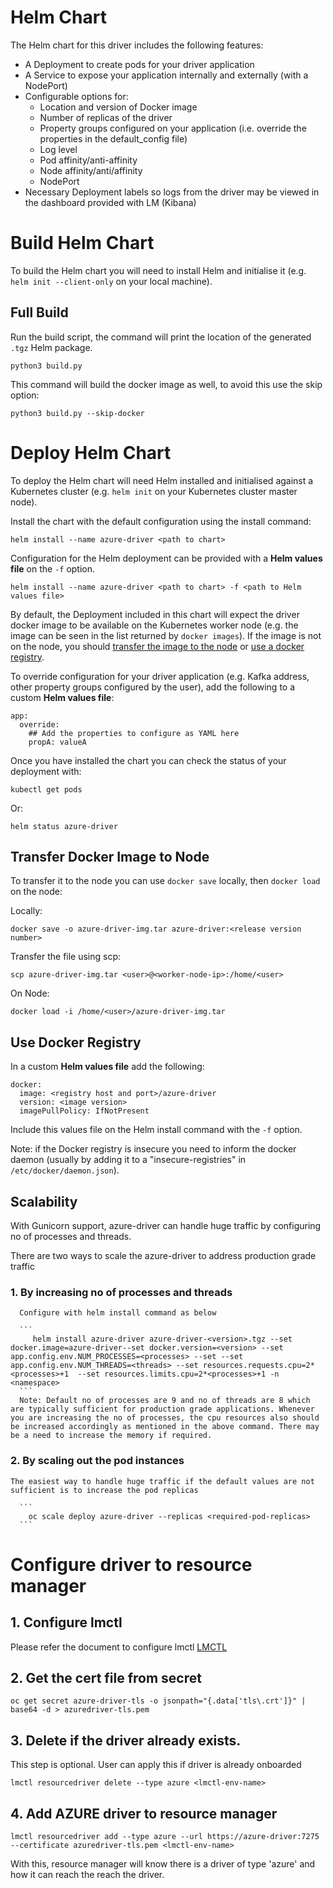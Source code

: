# Helm Chart

The Helm chart for this driver includes the following features:

- A Deployment to create pods for your driver application
- A Service to expose your application internally and externally (with a NodePort)
- Configurable options for:
    - Location and version of Docker image
    - Number of replicas of the driver
    - Property groups configured on your application (i.e. override the properties in the default_config file)
    - Log level
    - Pod affinity/anti-affinity
    - Node affinity/anti/affinity
    - NodePort
- Necessary Deployment labels so logs from the driver may be viewed in the dashboard provided with LM (Kibana)

# Build Helm Chart

To build the Helm chart you will need to install Helm and initialise it (e.g. `helm init --client-only` on your local machine).

## Full Build

Run the build script, the command will print the location of the generated `.tgz` Helm package.

```
python3 build.py 
```

This command will build the docker image as well, to avoid this use the skip option:

```
python3 build.py --skip-docker
```

# Deploy Helm Chart

To deploy the Helm chart will need Helm installed and initialised against a Kubernetes cluster (e.g. `helm init` on your Kubernetes cluster master node).

Install the chart with the default configuration using the install command:

```
helm install --name azure-driver <path to chart>
```

Configuration for the Helm deployment can be provided with a **Helm values file** on the `-f` option. 

```
helm install --name azure-driver <path to chart> -f <path to Helm values file>
```

By default, the Deployment included in this chart will expect the driver docker image to be available on the Kubernetes worker node (e.g. the image can be seen in the list returned by `docker images`). If the image is not on the node, you should [transfer the image to the node](#transfer-docker-image-to-node) or [use a docker registry](#use-docker-registry).

To override configuration for your driver application (e.g. Kafka address, other property groups configured by the user), add the following to a custom **Helm values file**:

```
app:
  override:
    ## Add the properties to configure as YAML here
    propA: valueA 
```

Once you have installed the chart you can check the status of your deployment with:

```
kubectl get pods
```

Or:

```
helm status azure-driver
```

## Transfer Docker Image to Node

To transfer it to the node you can use `docker save` locally, then `docker load` on the node:

Locally:
```
docker save -o azure-driver-img.tar azure-driver:<release version number>
```

Transfer the file using scp:
```
scp azure-driver-img.tar <user>@<worker-node-ip>:/home/<user>
```

On Node:
```
docker load -i /home/<user>/azure-driver-img.tar
```

## Use Docker Registry

In a custom **Helm values file** add the following:

```
docker:
  image: <registry host and port>/azure-driver
  version: <image version>
  imagePullPolicy: IfNotPresent
```

Include this values file on the Helm install command with the `-f` option.

Note: if the Docker registry is insecure you need to inform the docker daemon (usually by adding it to a "insecure-registries" in `/etc/docker/daemon.json`).


## Scalability

   With Gunicorn support, azure-driver can handle huge traffic by configuring no of processes and threads.

   There are two ways to scale the azure-driver to address  production grade traffic

   ### 1. By increasing no of processes and threads

      Configure with helm install command as below

      ```
         helm install azure-driver azure-driver-<version>.tgz --set docker.image=azure-driver--set docker.version=<version> --set app.config.env.NUM_PROCESSES=<processes> --set --set app.config.env.NUM_THREADS=<threads> --set resources.requests.cpu=2*<processes>+1  --set resources.limits.cpu=2*<processes>+1 -n <namespace>
      ```
      Note: Default no of processes are 9 and no of threads are 8 which are typically sufficient for production grade applications. Whenever you are increasing the no of processes, the cpu resources also should be increased accordingly as mentioned in the above command. There may be a need to increase the memory if required.

   ### 2. By scaling out the pod instances
     
    The easiest way to handle huge traffic if the default values are not sufficient is to increase the pod replicas

      ```
        oc scale deploy azure-driver --replicas <required-pod-replicas>
      ```

# Configure driver to resource manager

  ## 1. Configure lmctl
     
  Please refer the document to configure lmctl [LMCTL](https://pages.github.ibm.com/tnc/tnc.github.io/technical/development-environment/openshift-development-environment#lmctl)


  ## 2. Get the cert file from secret

     
    oc get secret azure-driver-tls -o jsonpath="{.data['tls\.crt']}" | base64 -d > azuredriver-tls.pem
    

  ## 3. Delete if the driver already exists.
       
  This step is optional. User can apply this if driver is already onboarded

  
    lmctl resourcedriver delete --type azure <lmctl-env-name>
  

  ## 4. Add AZURE driver to resource manager

    lmctl resourcedriver add --type azure --url https://azure-driver:7275 --certificate azuredriver-tls.pem <lmctl-env-name>
    

  With this, resource manager will know there is a driver of type 'azure' and how it can reach the reach the driver.